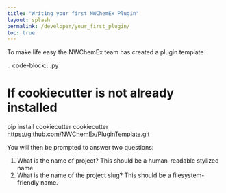 ```yaml
---
title: "Writing your first NWChemEx Plugin"
layout: splash
permalink: /developer/your_first_plugin/
toc: true
---
```


To make life easy the NWChemEx team has created a plugin template

.. code-block:: .py

   # If cookiecutter is not already installed
   pip install cookiecutter
   cookiecutter https://github.com/NWChemEx/PluginTemplate.git

You will then be prompted to answer two questions:

1. What is the name of project? This should be a human-readable stylized name.
2. What is the name of the project slug? This should be a filesystem-friendly
   name.